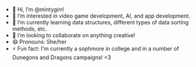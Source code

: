 - 👋 Hi, I’m @mintygirrl
- 👀 I’m interested in video game development, AI, and app development.
- 🌱 I’m currently learning data structures, different types of data sorting methods, etc.
- 💞️ I’m looking to collaborate on anything creative!
- 😄 Pronouns: She/her
- ⚡ Fun fact: I'm currently a sophmore in college and in a number of Dunegons and Dragons campaigns! <3

<!---
mintygirrl/mintygirrl is a ✨ special ✨ repository because its `README.md` (this file) appears on your GitHub profile.
You can click the Preview link to take a look at your changes.
--->
